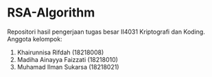 # RSA-Algorithm

Repositori hasil pengerjaan tugas besar II4031 Kriptografi dan Koding.
Anggota kelompok:
1. Khairunnisa Rifdah (18218008)
2. Madiha Ainayya Faizzati (18218010)
3. Muhamad Ilman Sukarsa (18218021)
